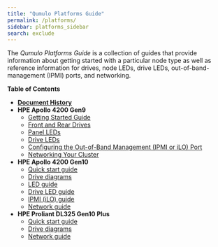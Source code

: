 ```yaml
---
title: "Qumulo Platforms Guide"
permalink: /platforms/
sidebar: platforms_sidebar
search: exclude
---
```


The _Qumulo Platforms Guide_ is a collection of guides that provide information about getting started with a particular node type as well as reference information for drives, node LEDs, drive LEDs, out-of-band-management (IPMI) ports, and networking.

**Table of Contents**
* **[Document History](history.md)**
* **HPE Apollo 4200 Gen9**
  * [Getting Started Guide](hpe-apollo-4200-gen9/getting-started-guide.md)
  * [Front and Rear Drives](hpe-apollo-4200-gen9/front-rear-drives.md)
  * [Panel LEDs](hpe-apollo-4200-gen9/panel-leds.md)
  * [Drive LEDs](hpe-apollo-4200-gen9/drive-leds.md)
  * [Configuring the Out-of-Band Management (IPMI or iLO) Port](hpe-apollo-4200-gen9/configuring-ipmi-ilo-port.md)
  * [Networking Your Cluster](hpe-apollo-4200-gen9/networking-cluster.md)
* **HPE Apollo 4200 Gen10**
  * [Quick start guide](hpe-apollo-4200-gen10/quick-start-guide.md)
  * [Drive diagrams](hpe-apollo-4200-gen10/drive-diagrams.md)
  * [LED guide](hpe-apollo-4200-gen10/led-guide.md)
  * [Drive LED guide](hpe-apollo-4200-gen10/drive-led-guide.md)
  * [IPMI (iLO) guide](hpe-apollo-4200-gen10/ipmi-ilo-guide.md)
  * [Network guide](hpe-apollo-4200-gen10/network-guide.md)
* **HPE Proliant DL325 Gen10 Plus**
  * [Quick start guide](hpe-dl325-gen10-plus/quick-start-guide.md)
  * [Drive diagrams](hpe-dl325-gen10-plus/drive-diagrams.md)
  * [Network guide](hpe-dl325-gen10-plus/network-guide.md)
